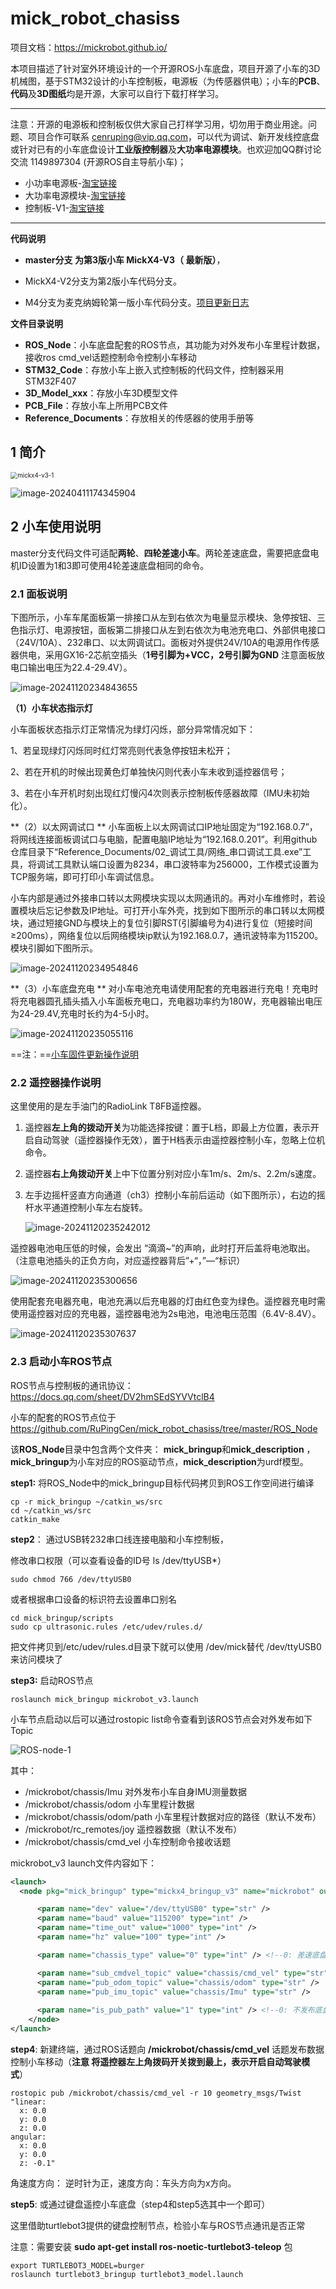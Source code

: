 # mick_robot_chasiss

项目文档：https://mickrobot.github.io/ 

本项目描述了针对室外环境设计的一个开源ROS小车底盘，项目开源了小车的3D机械图，基于STM32设计的小车控制板，电源板（为传感器供电）；小车的**PCB**、**代码**及**3D图纸**均是开源，大家可以自行下载打样学习。

------------------------------------------------------------------------------------------

注意：开源的电源板和控制板仅供大家自己打样学习用，切勿用于商业用途。问题、项目合作可联系 cenruping@vip.qq.com，可以代为调试、新开发线控底盘或针对已有的小车底盘设计**工业版控制器**及**大功率电源模块**。也欢迎加QQ群讨论交流  1149897304 (开源ROS自主导航小车)；

- 小功率电源板-[淘宝链接](https://item.taobao.com/item.htm?spm=2013.1.w4023-18698948782.10.3cd752e6AWcwLT&id=702856225631)
- 大功率电源模块-[淘宝链接](https://item.taobao.com/item.htm?spm=a213gs.success.result.1.5ac34831gMQFX4&id=746778756080)
- 控制板-V1-[淘宝链接](https://item.taobao.com/item.htm?spm=2013.1.w4023-18698948782.7.5ec21803wgmf68&id=649231129557)

------------------------------------------------------------------------------------------

**代码说明**
- **master分支 为第3版小车 MickX4-V3（ 最新版）**，

- MickX4-V2分支为第2版小车代码分支。 

- M4分支为麦克纳姆轮第一版小车代码分支。[项目更新日志](https://github.com/RuPingCen/mick_robot_chasiss/tree/master/更新日志.md)

**文件目录说明**

- **ROS_Node**：小车底盘配套的ROS节点，其功能为对外发布小车里程计数据，接收ros cmd_vel话题控制命令控制小车移动
- **STM32_Code**：存放小车上嵌入式控制板的代码文件，控制器采用STM32F407
- **3D_Model_xxx**：存放小车3D模型文件
- **PCB_File**：存放小车上所用PCB文件
- **Reference_Documents**：存放相关的传感器的使用手册等
## 1 简介
<img src="README.assets/mickx4-v3.png" alt="mickx4-v3-1" style="zoom:70%;" />

![image-20240411174345904](README.assets/fengmian.gif)


## 2 小车使用说明
master分支代码文件可适配**两轮**、**四轮差速小车**。两轮差速底盘，需要把底盘电机ID设置为1和3即可使用4轮差速底盘相同的命令。

###  2.1 面板说明

下图所示，小车车尾面板第一排接口从左到右依次为电量显示模块、急停按钮、三色指示灯、电源按钮，面板第二排接口从左到右依次为电池充电口、外部供电接口（24V/10A）、232串口、以太网调试口。面板对外提供24V/10A的电源用作传感器供电，采用GX16-2芯航空插头（**1号引脚为+VCC，2号引脚为GND** 注意面板放电口输出电压为22.4-29.4V）。

![image-20241120234843655](README.assets/image-20241120234843655.png)

**（1）小车状态指示灯**

小车面板状态指示灯正常情况为绿灯闪烁，部分异常情况如下：

1、若呈现绿灯闪烁同时红灯常亮则代表急停按钮未松开；

2、若在开机的时候出现黄色灯单独快闪则代表小车未收到遥控器信号；

3、若在小车开机时刻出现红灯慢闪4次则表示控制板传感器故障（IMU未初始化）。

**（2）以太网调试口 **
小车面板上以太网调试口IP地址固定为“192.168.0.7”，将网线连接面板调试口与电脑，配置电脑IP地址为“192.168.0.201”。利用github仓库目录下“Reference_Documents/02_调试工具/网络_串口调试工具.exe”工具，将调试工具默认端口设置为8234，串口波特率为256000，工作模式设置为TCP服务端，即可打印小车调试信息。

小车内部是通过外接串口转以太网模块实现以太网通讯的。再对小车维修时，若设置模块后忘记参数及IP地址。可打开小车外壳，找到如下图所示的串口转以太网模块，通过短接GND与模块上的复位引脚RST(引脚编号为4)进行复位（短接时间≥200ms），网络复位以后网络模块ip默认为192.168.0.7，通讯波特率为115200。模块引脚如下图所示。

![image-20241120234954846](README.assets/image-20241120234954846.png)



**（3）小车底盘充电 **
对小车电池充电请使用配套的充电器进行充电！充电时将充电器圆孔插头插入小车面板充电口，充电器功率约为180W，充电器输出电压为24-29.4V,充电时长约为4-5小时。

![image-20241120235055116](README.assets/image-20241120235055116.png)

==注：==[小车固件更新操作说明](https://github.com/RuPingCen/mick_robot_chasiss/tree/master/小车组装说明.md) 



### 2.2 遥控器操作说明

这里使用的是左手油门的RadioLink T8FB遥控器。

1. 遥控器**左上角的拨动开关**为功能选择按键：置于L档，即最上方位置，表示开启自动驾驶（遥控器操作无效），置于H档表示由遥控器控制小车，忽略上位机命令。

2. 遥控器**右上角拨动开关**上中下位置分别对应小车1m/s、2m/s、2.2m/s速度。

3. 左手边摇杆竖直方向通道（ch3）控制小车前后运动（如下图所示），右边的摇杆水平通道控制小车左右旋转。

   ![image-20241120235242012](README.assets/image-20241120235242012.png)

   

遥控器电池电压低的时候，会发出 “滴滴~”的声响，此时打开后盖将电池取出。（注意电池插头的正负方向，对应遥控器背后”+“，”—“标识）

![image-20241120235300656](README.assets/image-20241120235300656.png)

使用配套充电器充电，电池充满以后充电器的灯由红色变为绿色。遥控器充电时需使用遥控器对应的充电器，遥控器电池为2s电池，电池电压范围（6.4V-8.4V）。

![image-20241120235307637](README.assets/image-20241120235307637.png)

### 2.3 启动小车ROS节点

ROS节点与控制板的通讯协议：  https://docs.qq.com/sheet/DV2hmSEdSYVVtclB4 

小车的配套的ROS节点位于 https://github.com/RuPingCen/mick_robot_chasiss/tree/master/ROS_Node 

该**ROS_Node**目录中包含两个文件夹： **mick_bringup**和**mick_description** ，**mick_bringup**为小车对应的ROS驱动节点，**mick_description**为urdf模型。

**step1:** 将ROS_Node中的mick_bringup目标代码拷贝到ROS工作空间进行编译

```shell
cp -r mick_bringup ~/catkin_ws/src
cd ~/catkin_ws/src
catkin_make
```

**step2**： 通过USB转232串口线连接电脑和小车控制板，

修改串口权限（可以查看设备的ID号 ls /dev/ttyUSB*）

```
sudo chmod 766 /dev/ttyUSB0
```

 或者根据串口设备的标识符去设置串口别名

```
cd mick_bringup/scripts
sudo cp ultrasonic.rules /etc/udev/rules.d/
```

把文件拷贝到/etc/udev/rules.d目录下就可以使用 /dev/mick替代 /dev/ttyUSB0 来访问模块了

**step3:** 启动ROS节点

```shell
roslaunch mick_bringup mickrobot_v3.launch
```

小车节点启动以后可以通过rostopic list命令查看到该ROS节点会对外发布如下Topic

![ROS-node-1](README.assets/ROS-node-1-1718377977781-1.png)

其中：

- /mickrobot/chassis/Imu     对外发布小车自身IMU测量数据
- /mickrobot/chassis/odom  小车里程计数据
- /mickrobot/chassis/odom/path   小车里程计数据对应的路径（默认不发布）
- /mickrobot/rc_remotes/joy  遥控器数据（默认不发布）
- /mickrobot/chassis/cmd_vel    小车控制命令接收话题



mickrobot_v3 launch文件内容如下：

```xml
<launch>
  <node pkg="mick_bringup" type="mickx4_bringup_v3" name="mickrobot" output="screen">

	  <param name="dev" value="/dev/ttyUSB0" type="str" />
	  <param name="baud" value="115200" type="int" />
	  <param name="time_out" value="1000" type="int" />
	  <param name="hz" value="100" type="int" />

	  <param name="chassis_type" value="0" type="int" /> <!--0: 差速底盘  1: 麦克纳姆轮底盘 2:阿卡曼转向  3全向-->

	  <param name="sub_cmdvel_topic" value="chassis/cmd_vel" type="str" />
	  <param name="pub_odom_topic" value="chassis/odom" type="str" />
	  <param name="pub_imu_topic" value="chassis/Imu" type="str" />
	  
	  <param name="is_pub_path" value="1" type="int" /> <!--0: 不发布底盘轨迹  1: 发布 -->
	</node>
</launch>
```

**step4**: 新建终端，通过ROS话题向  **/mickrobot/chassis/cmd_vel** 话题发布数据 控制小车移动（**注意 将遥控器左上角拨码开关拨到最上，表示开启自动驾驶模式**）

```shell
rostopic pub /mickrobot/chassis/cmd_vel -r 10 geometry_msgs/Twist "linear:
  x: 0.0
  y: 0.0
  z: 0.0
angular:
  x: 0.0
  y: 0.0
  z: -0.1" 
```

角速度方向： 逆时针为正，速度方向：车头方向为x方向。



**step5**:  或通过键盘遥控小车底盘（step4和step5选其中一个即可）

这里借助turtlebot3提供的键盘控制节点，检验小车与ROS节点通讯是否正常

注意：需要安装  **sudo apt-get install ros-noetic-turtlebot3-teleop** 包

```shell
export TURTLEBOT3_MODEL=burger
roslaunch turtlebot3_bringup turtlebot3_model.launch
```



